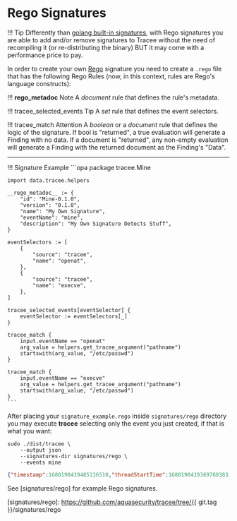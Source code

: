 # Rego Signatures

!!! Tip
    Differently than [golang built-in signatures](./golang.md), with Rego
    signatures you are able to add and/or remove signatures to Tracee without
    the need of recompiling it (or re-distributing the binary) BUT it may come
    with a performance price to pay.

In order to create your own [Rego] signature you need to create a `.rego`
file that has the following Rego Rules (now, in this context, rules are Rego's
language constructs):

!!! __rego_metadoc__ Note
    A *document* rule that defines the rule's metadata.

!!! tracee_selected_events Tip
    A *set* rule that defines the event selectors.

!!! tracee_match Attention
    A *boolean* or a *document* rule that defines the logic of the signature.
    If bool is "returned", a true evaluation will generate a Finding with no
    data. If a document is "returned", any non-empty evaluation will generate a
    Finding with the returned document as the Finding's "Data".

----

!!! Signature Example
    ```opa
    package tracee.Mine

    import data.tracee.helpers

    __rego_metadoc__ := {
        "id": "Mine-0.1.0",
        "version": "0.1.0",
        "name": "My Own Signature",
        "eventName": "mine",
        "description": "My Own Signature Detects Stuff",
    }

    eventSelectors := [
        {
            "source": "tracee",
            "name": "openat",
        },
        {
            "source": "tracee",
            "name": "execve",
        },
    ]

    tracee_selected_events[eventSelector] {
        eventSelector := eventSelectors[_]
    }

    tracee_match {
        input.eventName == "openat"
        arg_value = helpers.get_tracee_argument("pathname")
        startswith(arg_value, "/etc/passwd")
    }

    tracee_match {
        input.eventName == "execve"
        arg_value = helpers.get_tracee_argument("pathname")
        startswith(arg_value, "/etc/passwd")
    }
    ```

After placing your `signature_example.rego` inside `signatures/rego` directory you
may execute **tracee** selecting only the event you just created, if that is
what you want:

```console
sudo ./dist/tracee \
    --output json
    --signatures-dir signatures/rego \
    --events mine
```

```json
{"timestamp":1680190419485136510,"threadStartTime":1680190419369780383,"processorId":4,"processId":320908,"cgroupId":16273,"threadId":320908,"parentProcessId":1635,"hostProcessId":320908,"hostThreadId":320908,"hostParentProcessId":1635,"userId":1000,"mountNamespace":4026531841,"pidNamespace":4026531836,"processName":"terminator","hostName":"hb","container":{},"kubernetes":{},"eventId":"6000","eventName":"mine","matchedPolicies":[""],"argsNum":0,"returnValue":10,"syscall":"","stackAddresses":null,"contextFlags":{"containerStarted":false,"isCompat":false},"args":[],"metadata":{"Version":"0.1.0","Description":"My Own Signature Detects Stuff","Tags":null,"Properties":{"signatureID":"Mine-0.1.0","signatureName":"My Own Signature"}}}
```

See [signatures/rego] for example Rego signatures.

[Rego]: https://www.openpolicyagent.org/docs/latest/#rego
[signatures/rego]: https://github.com/aquasecurity/tracee/tree/{{ git.tag }}/signatures/rego
